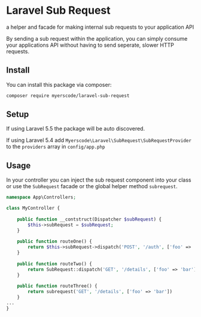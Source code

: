 # Laravel Sub Request
a helper and facade for making internal sub requests to your application API

By sending a sub request within the application, you can simply consume your applications API without having to send seperate, slower HTTP requests.

## Install

You can install this package via composer:

``` bash
composer require myerscode/laravel-sub-request
```
## Setup

If using Laravel 5.5 the package will be auto discovered.

If using Laravel 5.4 add `Myerscode\Laravel\SubRequest\SubRequestProvider` to the `providers` array in `config/app.php`

## Usage

In your controller you can inject the sub request component into your class or use the `SubRequest` facade or the global helper method `subrequest`.

```php
namespace App\Controllers;

class MyController {
    
    public function __contstruct(Dispatcher $subRequest) {
        $this->subRequest = $subRequest;
    }
    
    public function routeOne() {
        return $this->subRequest->dispatch('POST', '/auth', ['foo' => 'bar'])
    }
    
    public function routeTwo() {
        return SubRequest::dispatch('GET', '/details', ['foo' => 'bar'])
    }
    
    public function routeThree() {
        return subrequest('GET', '/details', ['foo' => 'bar'])
    }
...
}
```

